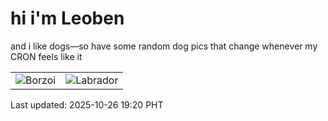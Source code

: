 # hi i'm Leoben

and i like dogs—so have some random dog pics that change whenever my CRON feels like it

|  |  |
|--------|----------|
| ![Borzoi](https://random-dog-vercel.vercel.app/api/random-borzoi?v=1761477646) | ![Labrador](https://random-dog-vercel.vercel.app/api/random-labrador?v=1761477646) |

Last updated: 2025-10-26 19:20 PHT
